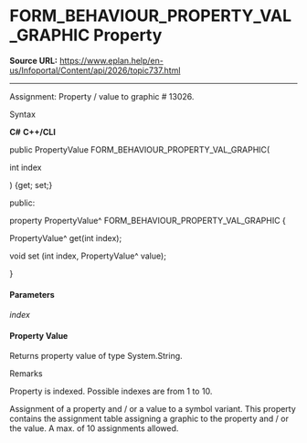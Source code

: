 # FORM_BEHAVIOUR_PROPERTY_VAL_GRAPHIC Property

**Source URL:** https://www.eplan.help/en-us/Infoportal/Content/api/2026/topic737.html

---

Assignment: Property / value to graphic # 13026.

Syntax

**C#**
**C++/CLI**


public PropertyValue FORM_BEHAVIOUR_PROPERTY_VAL_GRAPHIC( 

   int index

) {get; set;}

public:

property PropertyValue^ FORM_BEHAVIOUR_PROPERTY_VAL_GRAPHIC {

   PropertyValue^ get(int index);

   void set (int index, PropertyValue^ value);

}


#### Parameters

*index*

#### Property Value

Returns property value of type System.String.

Remarks

Property is indexed. Possible indexes are from 1 to 10.

Assignment of a property and / or a value to a symbol variant. This property contains the assignment table assigning a graphic to the property and / or the value. A max. of 10 assignments allowed.
